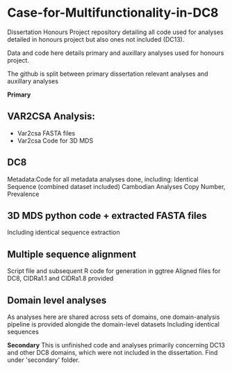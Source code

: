 # Case-for-Multifunctionality-in-DC8
Dissertation Honours Project repository detailing all code used for analyses detailed in honours project but also ones not included (DC13).

Data and code here details primary and auxillary analyses used for honours project.

The github is split between primary dissertation relevant analyses and auxillary analyses

**Primary**

VAR2CSA Analysis:
-
- Var2csa FASTA files
- Var2csa Code for 3D MDS


DC8 
-

Metadata:Code for all metadata analyses done, including:
Identical Sequence (combined dataset included)
Cambodian Analyses
Copy Number, Prevalence

3D MDS python code + extracted FASTA files
- 
 Including identical sequence extraction

Multiple sequence alignment
- 
Script file and subsequent R code for generation in ggtree
Aligned files for DC8, CIDRa1.1 and CIDRa1.8 provided


Domain level analyses
- 
As analyses here are shared across sets of domains, one domain-analysis pipeline is provided alongide the domain-level datasets
Including identical sequences 



**Secondary**
This is unfinished code and analyses primarily concerning DC13 and other DC8 domains, which were not included in the dissertation. Find under 'secondary' folder.
